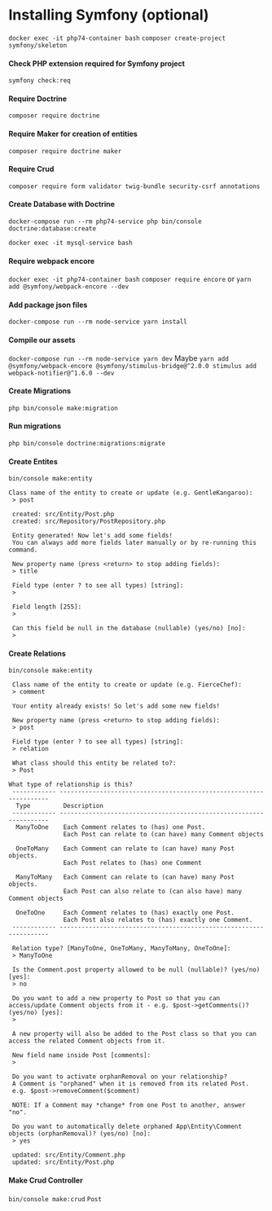 # Installing Symfony (optional)
`docker exec -it php74-container bash`
`composer create-project symfony/skeleton`

#### Check PHP extension required for Symfony project
`symfony check:req`

#### Require Doctrine
`composer require doctrine`

#### Require Maker for creation of entities
`composer require doctrine maker`

#### Require Crud
`composer require form validator twig-bundle security-csrf annotations`

#### Create Database with Doctrine
`docker-compose run --rm php74-service php bin/console doctrine:database:create`

`docker exec -it mysql-service bash`

#### Require webpack encore
`docker exec -it php74-container bash`
`composer require encore`
or
`yarn add @symfony/webpack-encore --dev`

#### Add package json files
`docker-compose run --rm node-service yarn install`

#### Compile our assets
`docker-compose run --rm node-service yarn dev`
Maybe
`yarn add @symfony/webpack-encore @symfony/stimulus-bridge@^2.0.0 stimulus add webpack-notifier@^1.6.0 --dev`

#### Create Migrations
`php bin/console make:migration`

#### Run migrations
`php bin/console doctrine:migrations:migrate`

#### Create Entites
`bin/console make:entity`
```
Class name of the entity to create or update (e.g. GentleKangaroo):
 > post

 created: src/Entity/Post.php
 created: src/Repository/PostRepository.php
 
 Entity generated! Now let's add some fields!
 You can always add more fields later manually or by re-running this command.

 New property name (press <return> to stop adding fields):
 > title

 Field type (enter ? to see all types) [string]:
 > 

 Field length [255]:
 > 

 Can this field be null in the database (nullable) (yes/no) [no]:
 > 
```

#### Create Relations
`bin/console make:entity`
```
 Class name of the entity to create or update (e.g. FierceChef):
 > comment

 Your entity already exists! So let's add some new fields!

 New property name (press <return> to stop adding fields):
 > post

 Field type (enter ? to see all types) [string]:
 > relation

 What class should this entity be related to?:
 > Post

What type of relationship is this?
 ------------ ------------------------------------------------------------------- 
  Type         Description                                                        
 ------------ ------------------------------------------------------------------- 
  ManyToOne    Each Comment relates to (has) one Post.                            
               Each Post can relate to (can have) many Comment objects            
                                                                                  
  OneToMany    Each Comment can relate to (can have) many Post objects.           
               Each Post relates to (has) one Comment                             
                                                                                  
  ManyToMany   Each Comment can relate to (can have) many Post objects.           
               Each Post can also relate to (can also have) many Comment objects  
                                                                                  
  OneToOne     Each Comment relates to (has) exactly one Post.                    
               Each Post also relates to (has) exactly one Comment.               
 ------------ ------------------------------------------------------------------- 

 Relation type? [ManyToOne, OneToMany, ManyToMany, OneToOne]:
 > ManyToOne

 Is the Comment.post property allowed to be null (nullable)? (yes/no) [yes]:
 > no

 Do you want to add a new property to Post so that you can access/update Comment objects from it - e.g. $post->getComments()? (yes/no) [yes]:
 > 

 A new property will also be added to the Post class so that you can access the related Comment objects from it.

 New field name inside Post [comments]:
 > 

 Do you want to activate orphanRemoval on your relationship?
 A Comment is "orphaned" when it is removed from its related Post.
 e.g. $post->removeComment($comment)
 
 NOTE: If a Comment may *change* from one Post to another, answer "no".

 Do you want to automatically delete orphaned App\Entity\Comment objects (orphanRemoval)? (yes/no) [no]:
 > yes

 updated: src/Entity/Comment.php
 updated: src/Entity/Post.php
 ```

#### Make Crud Controller
`bin/console make:crud`
`Post`
